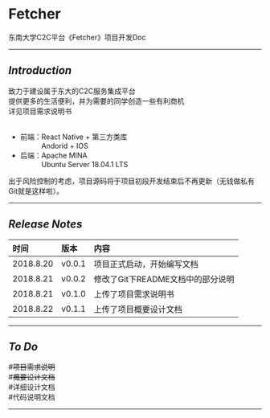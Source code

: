 # **Fetcher**
东南大学C2C平台《Fetcher》项目开发Doc

---
## ***Introduction***
致力于建设属于东大的C2C服务集成平台<br>
提供更多的生活便利，并为需要的同学创造一些有利商机<br>
详见项目需求说明书<br><br>
* 前端：React Native + 第三方类库<br>
&ensp;&ensp;&ensp;&ensp;&ensp;&ensp;Andorid + IOS
* 后端：Apache MINA<br>
&ensp;&ensp;&ensp;&ensp;&ensp;&ensp;Ubuntu Server 18.04.1 LTS

出于风险控制的考虑，项目源码将于项目初段开发结束后不再更新（无钱做私有Git就是这样啦）。

---
## ***Release Notes***
时间|版本|内容
:--|:--|:--
2018.8.20|v0.0.1|项目正式启动，开始编写文档
2018.8.21|v0.0.2|修改了Git下README文档中的部分说明
2018.8.21|v0.1.0|上传了项目需求说明书
2018.8.22|v0.1.1|上传了项目概要设计文档

---
## ***To Do***
#~~项目需求说明~~<br>
#~~概要设计文档~~<br>
#详细设计文档<br>
#代码说明文档

---